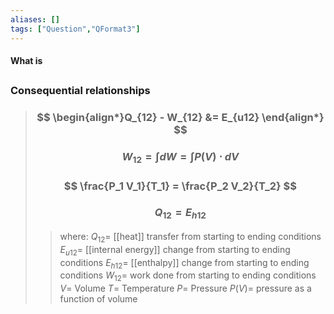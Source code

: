 ```yaml
---
aliases: []
tags: ["Question","QFormat3"]
---
```


#### What is
## 

### Consequential relationships

> ### $$ \begin{align*}Q_{12} - W_{12} &= E_{u12} \end{align*} $$ 
> ### $$ W_{12} = \int dW = \int P(V) \cdot dV $$ 
> ### $$ \frac{P_1 V_1}{T_1} = \frac{P_2 V_2}{T_2} $$ 
> ### $$ Q_{12} = E_{h12} $$ 
>> where:
>> $Q_{12}=$ [[heat]] transfer from starting to ending conditions
>> $E_{u12}=$ [[internal energy]] change from starting to ending conditions
>> $E_{h12}=$ [[enthalpy]] change from starting to ending conditions
>> $W_{12}=$ work done from starting to ending conditions
>> $V=$ Volume
>> $T=$ Temperature
>> $P=$ Pressure
>> $P(V)=$ pressure as a function of volume

